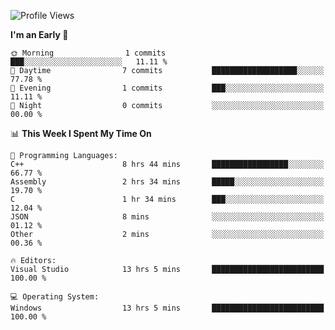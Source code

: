 <!--START_SECTION:waka-->
![Profile Views](http://img.shields.io/badge/Profile%20Views-3-blue)

**I'm an Early 🐤** 

```text
🌞 Morning                1 commits           ███░░░░░░░░░░░░░░░░░░░░░░   11.11 % 
🌆 Daytime                7 commits           ███████████████████░░░░░░   77.78 % 
🌃 Evening                1 commits           ███░░░░░░░░░░░░░░░░░░░░░░   11.11 % 
🌙 Night                  0 commits           ░░░░░░░░░░░░░░░░░░░░░░░░░   00.00 % 
```


📊 **This Week I Spent My Time On** 

```text
💬 Programming Languages: 
C++                      8 hrs 44 mins       █████████████████░░░░░░░░   66.77 % 
Assembly                 2 hrs 34 mins       █████░░░░░░░░░░░░░░░░░░░░   19.70 % 
C                        1 hr 34 mins        ███░░░░░░░░░░░░░░░░░░░░░░   12.04 % 
JSON                     8 mins              ░░░░░░░░░░░░░░░░░░░░░░░░░   01.12 % 
Other                    2 mins              ░░░░░░░░░░░░░░░░░░░░░░░░░   00.36 % 

🔥 Editors: 
Visual Studio            13 hrs 5 mins       █████████████████████████   100.00 % 

💻 Operating System: 
Windows                  13 hrs 5 mins       █████████████████████████   100.00 % 
```


<!--END_SECTION:waka-->
